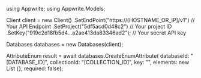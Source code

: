 using Appwrite;
using Appwrite.Models;

Client client = new Client()
    .SetEndPoint("https://[HOSTNAME_OR_IP]/v1") // Your API Endpoint
    .SetProject("5df5acd0d48c2") // Your project ID
    .SetKey("919c2d18fb5d4...a2ae413da83346ad2"); // Your secret API key

Databases databases = new Databases(client);

AttributeEnum result = await databases.CreateEnumAttribute(
    databaseId: "[DATABASE_ID]",
    collectionId: "[COLLECTION_ID]",
    key: "",
    elements: new List<string> {},
    required: false);